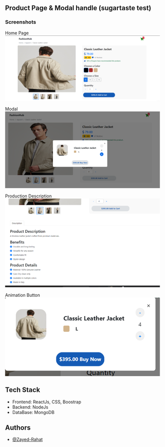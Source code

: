 ## Product Page & Modal handle (sugartaste test)


### Screenshots

Home Page
![1](https://github.com/Zayed-Rahat/sugarDevTest/blob/main/SS/Homepage.png)

Modal
![2](https://github.com/Zayed-Rahat/sugarDevTest/blob/main/SS/Modal.png)

Production Description
![3](https://github.com/Zayed-Rahat/sugarDevTest/blob/main/SS/Description.png)

Animation Button
![4](https://github.com/Zayed-Rahat/sugarDevTest/blob/main/SS/AnimationButton.png)


## Tech Stack

- Frontend: ReactJs, CSS, Boostrap
- Backend: NodeJs
- DataBase: MongoDB


## Authors

- [@Zayed-Rahat](https://github.com/Zayed-Rahat)

